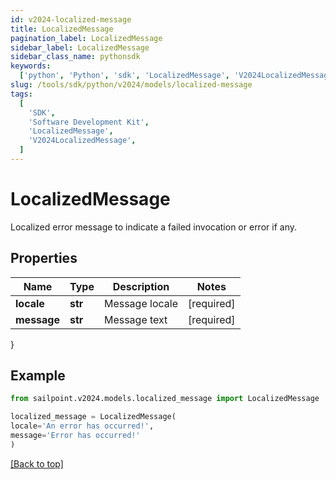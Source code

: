 ```yaml
---
id: v2024-localized-message
title: LocalizedMessage
pagination_label: LocalizedMessage
sidebar_label: LocalizedMessage
sidebar_class_name: pythonsdk
keywords:
  ['python', 'Python', 'sdk', 'LocalizedMessage', 'V2024LocalizedMessage']
slug: /tools/sdk/python/v2024/models/localized-message
tags:
  [
    'SDK',
    'Software Development Kit',
    'LocalizedMessage',
    'V2024LocalizedMessage',
  ]
---
```


# LocalizedMessage

Localized error message to indicate a failed invocation or error if any.

## Properties

| Name        | Type    | Description    | Notes      |
| ----------- | ------- | -------------- | ---------- |
| **locale**  | **str** | Message locale | [required] |
| **message** | **str** | Message text   | [required] |

}

## Example

```python
from sailpoint.v2024.models.localized_message import LocalizedMessage

localized_message = LocalizedMessage(
locale='An error has occurred!',
message='Error has occurred!'
)

```

[[Back to top]](#)

